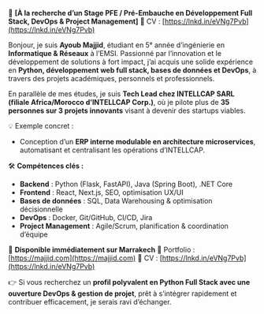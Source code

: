 🔔 **\[À la recherche d’un Stage PFE / Pré-Embauche en Développement Full Stack, DevOps & Project Management]**
📑 CV : [https://lnkd.in/eVNg7Pvb](https://lnkd.in/eVNg7Pvb)

Bonjour, je suis **Ayoub Majjid**, étudiant en 5ᵉ année d’ingénierie en **Informatique & Réseaux** à l’EMSI. Passionné par l’innovation et le développement de solutions à fort impact, j’ai acquis une solide expérience en **Python, développement web full stack, bases de données et DevOps**, à travers des projets académiques, personnels et professionnels.

En parallèle de mes études, je suis **Tech Lead chez INTELLCAP SARL (filiale Africa/Morocco d’INTELLCAP Corp.)**, où je pilote plus de **35 personnes sur 3 projets innovants** visant à devenir des startups viables.

💡 Exemple concret :

* Conception d’un **ERP interne modulable en architecture microservices**, automatisant et centralisant les opérations d’INTELLCAP.

🛠️ **Compétences clés :**

* **Backend** : Python (Flask, FastAPI), Java (Spring Boot), .NET Core
* **Frontend** : React, Next.js, SEO, optimisation UX/UI
* **Bases de données** : SQL, Data Warehousing & optimisation décisionnelle
* **DevOps** : Docker, Git/GitHub, CI/CD, Jira
* **Project Management** : Agile/Scrum, planification & coordination d’équipe

📍 **Disponible immédiatement sur Marrakech**
🔗 Portfolio : [https://majjid.com](https://majjid.com)
📑 CV : [https://lnkd.in/eVNg7Pvb](https://lnkd.in/eVNg7Pvb)

👉 Si vous recherchez un **profil polyvalent en Python Full Stack avec une ouverture DevOps & gestion de projet**, prêt à s’intégrer rapidement et contribuer efficacement, je serais ravi d’échanger.

